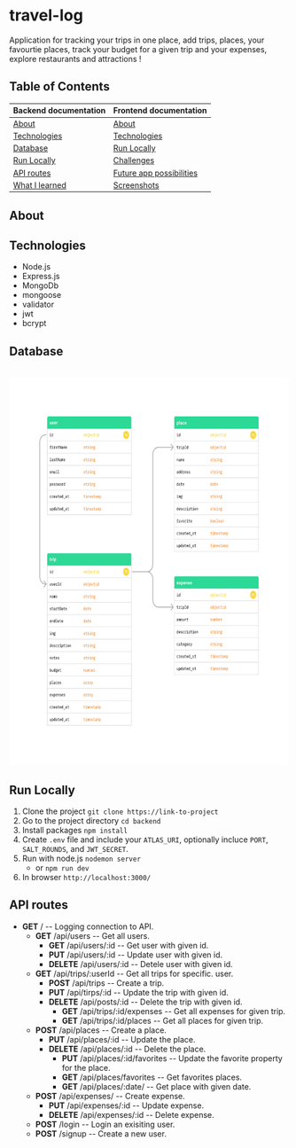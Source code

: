 # travel-log

Application for tracking your trips in one place, add trips, places, your favourtie places, track your budget for a given trip and your expenses, explore restaurants and attractions !

## Table of Contents

  | Backend documentation |   Frontend documentation |
  |:-----| :-----|
  |  [About](#about) |    [About](#about) |
  |  [Technologies](#technologies) |    [Technologies](#technologies) |
  |  [Database](#database) |  [Run Locally](#run-locally) |
  | [Run Locally](#run-locally) |   [Challenges](#challenges) |
  | [API routes](#api-routes) |    [Future app possibilities](#possibilities) |
  | [What I learned](#what-i-learned) |    [Screenshots](#screenshots) |

## About

## Technologies

- Node.js
- Express.js
- MongoDb
- mongoose
- validator
- jwt
- bcrypt

## Database

   <br>
      <img src="/backend/public/images/database.png" width="800" height="700">

## Run Locally

1. Clone the project `git clone https://link-to-project`
2. Go to the project directory `cd backend`
3. Install packages `npm install`
4. Create `.env` file and include your `ATLAS_URI`, optionally incluce `PORT`, `SALT_ROUNDS`, and `JWT_SECRET`.
5. Run with node.js `nodemon server`
   - or `npm run dev`
6. In browser `http://localhost:3000/`

## API routes

- **GET** / -- Logging connection to API.
  - **GET** /api/users -- Get all users.
    - **GET** /api/users/:id -- Get user with given id.
    - **PUT** /api/users/:id -- Update user with given id.
    - **DELETE** /api/users/:id -- Detele user with given id.
  - **GET** /api/trips/:userId -- Get all trips for specific. user.
    - **POST** /api/trips -- Create a trip.
    - **PUT** /api/tirps/:id -- Update the trip with given id.
    - **DELETE** /api/posts/:id -- Delete the trip with given id.
      - **GET** /api/trips/:id/expenses -- Get all expenses for given trip.
      - **GET** /api/trips/:id/places -- Get all places for given trip.
  - **POST** /api/places -- Create a place.
    - **PUT** /api/places/:id -- Update the place.
    - **DELETE** /api/places/:id -- Delete the place.
      - **PUT** /api/places/:id/favorites -- Update the favorite property for the place.
      - **GET** /api/places/favorites -- Get favorites places.
      - **GET** /api/places/:date/ -- Get place with given date.
  - **POST** /api/expenses/ -- Create expense.
    - **PUT** /api/expenses/:id -- Update expense.
    - **DELETE** /api/expenses/:id -- Delete expense.
  - **POST** /login -- Login an exisiting user.
  - **POST** /signup -- Create a new user.
